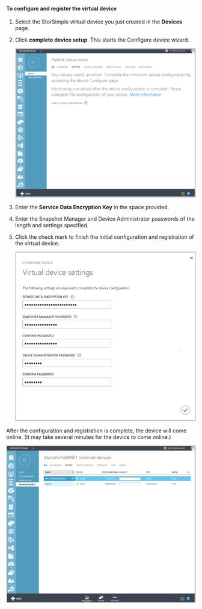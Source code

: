 <!---author: alkohli, last updated: 11/05/2015 --->

#### To configure and register the virtual device
1. Select the StorSimple virtual device you just created in the **Devices** page. 

2. Click **complete device setup**. This starts the Configure device wizard.

    ![StorSimple complete device setup in Devices page](./media/storsimple-configure-register-virtual-device/StorSimple_CompleteDeviceSetupSVA1M.png)

3. Enter the **Service Data Encryption Key** in the space provided.

4. Enter the Snapshot Manager and Device Administrator passwords of the length and settings specified.

5. Click the check mark to finish the initial configuration and registration of the virtual device. 

    ![StorSimple virtual device settings](./media/storsimple-configure-register-virtual-device/StorSimple_VirtualDeviceSettings1.png)


After the configuration and registration is complete, the device will come online. (It may take several minutes for the device to come online.)

![StorSimple virtual device online stage](./media/storsimple-configure-register-virtual-device/StorSimple_VirtualDeviceOnline1M.png)


